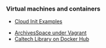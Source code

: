 
### Virtual machines and containers

- [Cloud Init Examples](https://github.com/caltechlibrary/cloud-init-examples)
+ [ArchivesSpace under Vagrant](https://github.com/caltechlibrary/archivesspace_vagrant)
+ [Caltech Library on Docker Hub](https://hub.docker.com/u/caltechlibrary)

